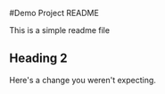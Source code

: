 #Demo Project README

This is a simple readme file

## Heading 2

Here's a change you weren't expecting.

